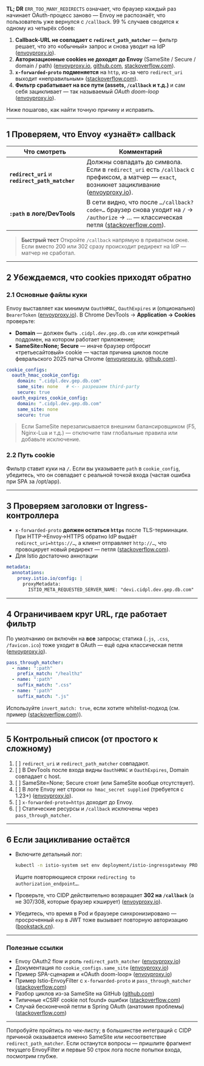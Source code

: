 **TL; DR**
`ERR_TOO_MANY_REDIRECTS` означает, что браузер каждый раз начинает OAuth-процесс заново — Envoy не распознаёт, что пользователь уже вернулся с `/callback`. 99 % случаев сводятся к одному из четырёх сбоев:

1. **Callback-URL не совпадает с `redirect_path_matcher`** — фильтр решает, что это «обычный» запрос и снова уводит на IdP ([envoyproxy.io][1]).
2. **Авторизационные cookies не доходят до Envoy** (SameSite / Secure / domain / path) ([envoyproxy.io][2], [github.com][3], [stackoverflow.com][4]).
3. **`x-forwarded-proto` подменяется** на `http`, из-за чего `redirect_uri` выходит «неправильным» ([stackoverflow.com][5]).
4. **Фильтр срабатывает на все пути (assets, `/callback` и т.д.)** и сам себя зацикливает — так называемый *OAuth doom-loop* ([envoyproxy.io][6]).

Ниже пошагово, как найти точную причину и исправить.

---

## 1  Проверяем, что Envoy «узнаёт» callback

| Что смотреть                                     | Комментарий                                                                                                                                       |
| ------------------------------------------------ | ------------------------------------------------------------------------------------------------------------------------------------------------- |
| **`redirect_uri`** и **`redirect_path_matcher`** | Должны совпадать до символа. Если в `redirect_uri` есть `/callback` с префиксом, а матчер — `exact`, возникнет зацикливание ([envoyproxy.io][1]). |
| **`:path` в логе/DevTools**                      | В сети видно, что после `…/callback?code=…` браузер снова уходит на `/` → `/authorize` → … — классическая петля ([stackoverflow.com][7]).         |

> **Быстрый тест**
> Откройте `/callback` напрямую в приватном окне. Если вместо 200 или 302 сразу происходит редирект на IdP — матчер не сработал.

---

## 2  Убеждаемся, что cookies приходят обратно

### 2.1 Основные файлы куки

Envoy выставляет как минимум `OauthHMAC`, `OauthExpires` и (опционально) `BearerToken` ([envoyproxy.io][1]). В Chrome DevTools → **Application → Cookies** проверьте:

* **Domain** — должен быть `.cidpl.dev.gep.db.com` или конкретный поддомен, на котором работает приложение;
* **SameSite=None; Secure** — иначе браузер отбросит «третьесайтовый» cookie — частая причина циклов после февральского 2025 патча Chrome ([envoyproxy.io][2], [github.com][3]).

```yaml
cookie_configs:
  oauth_hmac_cookie_config:
    domain: ".cidpl.dev.gep.db.com"
    same_site: none   # <-- разрешаем third-party
    secure: true
  oauth_expires_cookie_config:
    domain: ".cidpl.dev.gep.db.com"
    same_site: none
    secure: true
```

> Если SameSite перезаписывается внешним балансировщиком (F5, Nginx-Lua и т.д.) — отключите там глобальные правила или добавьте исключение.

### 2.2 Путь cookie

Фильтр ставит куки на `/`.
Если вы указываете `path` в `cookie_config`, убедитесь, что он совпадает с реальной точкой входа (частая ошибка при SPA за /opt/app).

---

## 3  Проверяем заголовки от Ingress-контроллера

* `x-forwarded-proto` **должен остаться `https`** после TLS-терминации.
  При HTTP->Envoy->HTTPS обратно IdP выдаёт `redirect_uri=https://…`, а клиент отправляет `http://…`, что провоцирует новый редирект — петля ([stackoverflow.com][5]).
* Для Istio достаточно аннотации

```yaml
metadata:
  annotations:
    proxy.istio.io/config: |
      proxyMetadata:
        ISTIO_META_REQUESTED_SERVER_NAME: "devi.cidpl.dev.gep.db.com"
```

---

## 4  Ограничиваем круг URL, где работает фильтр

По умолчанию он включён на **все** запросы; статика (`.js`, `.css`, `/favicon.ico`) тоже уходит в OAuth — ещё одна классическая петля ([envoyproxy.io][6]).

```yaml
pass_through_matcher:
  - name: ":path"
    prefix_match: "/healthz"
  - name: ":path"
    suffix_match: ".css"
  - name: ":path"
    suffix_match: ".js"
```

Используйте `invert_match: true`, если хотите whitelist-подход (см. пример ([stackoverflow.com][5])).

---

## 5  Контрольный список (от простого к сложному)

1. [ ] `redirect_uri` и `redirect_path_matcher` совпадают.
2. [ ] В DevTools после входа видны `OauthHMAC` и `OauthExpires`, Domain совпадает с host.
3. [ ] SameSite=None; Secure стоят (или SameSite вообще отсутствует).
4. [ ] В логе Envoy нет строки `no hmac_secret supplied` (требуется с 1.23+) ([envoyproxy.io][6]).
5. [ ] `x-forwarded-proto=https` доходит до Envoy.
6. [ ] Статические ресурсы и `/callback` исключены через `pass_through_matcher`.

---

## 6  Если зацикливание остаётся

* Включите детальный лог:

  ```bash
  kubectl -n istio-system set env deployment/istio-ingressgateway PROXY_LOG_LEVEL=debug
  ```

  Ищите повторяющиеся строки `redirecting to authorization_endpoint…`.
* Проверьте, что CIDP действительно возвращает **302 на `/callback`** (а не 307/308, которые браузер кэширует) ([envoyproxy.io][1]).
* Убедитесь, что время в Pod и браузере синхронизировано — просроченный `exp` в JWT тоже вызывает повторную авторизацию ([bookstack.cn][8]).

---

### Полезные ссылки

* Envoy OAuth2 flow и роль `redirect_path_matcher` ([envoyproxy.io][1])
* Документация по `cookie_configs.same_site` ([envoyproxy.io][2])
* Пример SPA-сценария и «OAuth doom-loop» ([envoyproxy.io][6])
* Пример Istio-EnvoyFilter c `x-forwarded-proto` и `pass_through_matcher` ([stackoverflow.com][5])
* Разбор циклов из-за SameSite на GitHub ([github.com][3])
* Типичные «CSRF cookie not found» ошибки ([stackoverflow.com][4])
* Случай бесконечной петли в Spring OAuth (анатомия проблемы) ([stackoverflow.com][7])

---

Попробуйте пройтись по чек-листу; в большинстве интеграций с CIDP причиной оказывается именно SameSite или несоответствие `redirect_path_matcher`. Если останутся вопросы — пришлите фрагмент текущего EnvoyFilter и первые 50 строк лога после попытки входа, посмотрим глубже.

[1]: https://www.envoyproxy.io/docs/envoy/latest/configuration/http/http_filters/oauth2_filter?utm_source=chatgpt.com "OAuth2 — envoy 1.35.0-dev-6242c9 documentation"
[2]: https://www.envoyproxy.io/docs/envoy/latest/api-v3/extensions/filters/http/oauth2/v3/oauth.proto?utm_source=chatgpt.com "OAuth (proto) — envoy 1.35.0-dev-418953 documentation"
[3]: https://github.com/oauth2-proxy/oauth2-proxy/issues/2830?utm_source=chatgpt.com "[Support]: Unable to find a valid CSRF token when being redirected ..."
[4]: https://stackoverflow.com/questions/77504002/oauth2-proxy-and-subdomains-unable-to-obtain-csrf-cookie?utm_source=chatgpt.com "oauth2-proxy and subdomains - unable to obtain CSRF cookie"
[5]: https://stackoverflow.com/questions/72818784/implement-envoy-oauth2-filter-with-disabled-routes "oauth 2.0 - Implement Envoy OAuth2 filter with disabled routes - Stack Overflow"
[6]: https://www.envoyproxy.io/docs/envoy/latest/start/sandboxes/single-page-app "Single page React app (with OAuth) — envoy 1.35.0-dev-a0f7f0 documentation"
[7]: https://stackoverflow.com/questions/62388299/spring-security-oauth2-client-too-many-redirect "java - Spring security oauth2 client - too many redirect - Stack Overflow"
[8]: https://www.bookstack.cn/read/envoy-1.21-en/1485ae5003444e40.md?utm_source=chatgpt.com "OAuth2 - 《Envoy Proxy 1.21 Documentation》 - 书栈网 · BookStack"
